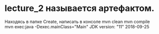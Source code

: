 # lecture_2 называется артефактом.
Находясь в папке Create, написать в консоле
mvn clean
mvn compile
mvn exec:java -Dexec.mainClass="Main"
JDK version:
"11" 2018-09-25
